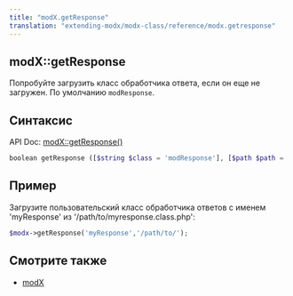 ```yaml
---
title: "modX.getResponse"
translation: "extending-modx/modx-class/reference/modx.getresponse"
---
```


## modX::getResponse

Попробуйте загрузить класс обработчика ответа, если он еще не загружен. По умолчанию `modResponse`.

## Синтаксис

API Doc: [modX::getResponse()](http://api.modx.com/revolution/2.2/db_core_model_modx_modx.class.html#%5CmodX::getResponse())

``` php
boolean getResponse ([$string $class = 'modResponse'], [$path $path = ''])
```

## Пример

Загрузите пользовательский класс обработчика ответов с именем 'myResponse' из '/path/to/myresponse.class.php':

``` php
$modx->getResponse('myResponse','/path/to/');
```

## Смотрите также

- [modX](extending-modx/core-model/modx "modX")
